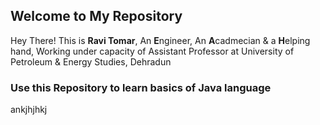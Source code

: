 ## Welcome to My Repository

Hey There! This is **Ravi Tomar**, An **E**ngineer, An **A**cadmecian & a **H**elping hand, Working under capacity of Assistant Professor at University of Petroleum & Energy Studies, Dehradun

### Use this Repository to learn basics of Java language
ankjhjhkj

